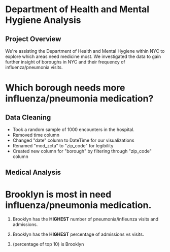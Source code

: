 # Department of Health and Mental Hygiene Analysis

## Project Overview
We're assisting the Department of Health and Mental Hygiene within NYC to explore which areas need medicine most. We investigated the data to gain further insight of boroughs in NYC and their frequency of influenza/pneumonia visits.

# Which borough needs more influenza/pneumonia medication?

## Data Cleaning

- Took a random sample of 1000 encounters in the hospital.
- Removed time column
- Changed "date" column to DateTime for our visualizations
- Renamed "mod_zcta" to "zip_code" for legibility
- Created new column for "borough" by filtering through "zip_code" column

## Medical Analysis

# Brooklyn is most in need influenza/pneumonia medication.

1. Brooklyn has the **HIGHEST** number of pneumonia/infleunza visits and admissions.

2. Brooklyn has the **HIGHEST** percentage of admissions vs visits.

3. (percentage of top 10) is Brooklyn


## 